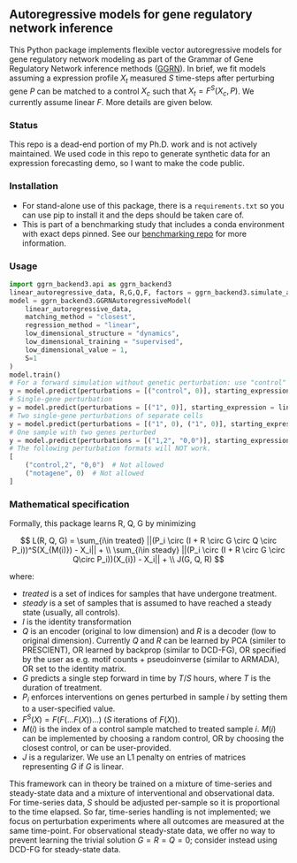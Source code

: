 ## Autoregressive models for gene regulatory network inference

This Python package implements flexible vector autoregressive models for gene regulatory network modeling as part of the Grammar of Gene Regulatory Network inference methods ([GGRN](http://github.com/ekernf01/ggrn)). In brief, we fit models assuming a expression profile $X_t$ measured $S$ time-steps after perturbing gene $P$ can be matched to a control $X_c$ such that $X_t = F^S(X_c, P)$. We currently assume linear $F$. More details are given below.

### Status

This repo is a dead-end portion of my Ph.D. work and is not actively maintained. We used code in this repo to generate synthetic data for an expression forecasting demo, so I want to make the code public.

### Installation

- For stand-alone use of this package, there is a `requirements.txt` so you can use pip to install it and the deps should be taken care of.
- This is part of a benchmarking study that includes a conda environment with exact deps pinned. See our [benchmarking repo](https://github.com/ekernf01/perturbation_benchmarking) for more information. 

### Usage

```python
import ggrn_backend3.api as ggrn_backend3
linear_autoregressive_data, R,G,Q,F, factors = ggrn_backend3.simulate_autoregressive(num_controls_per_group=10, num_features = 3)
model = ggrn_backend3.GGRNAutoregressiveModel(
    linear_autoregressive_data, 
    matching_method = "closest",    
    regression_method = "linear",
    low_dimensional_structure = "dynamics",
    low_dimensional_training = "supervised", 
    low_dimensional_value = 1,  
    S=1
)
model.train()
# For a forward simulation without genetic perturbation: use "control" as the gene name.
y = model.predict(perturbations = [("control", 0)], starting_expression = linear_autoregressive[0,:])
# Single-gene perturbation
y = model.predict(perturbations = [("1", 0)], starting_expression = linear_autoregressive[0,:])
# Two single-gene perturbations of separate cells
y = model.predict(perturbations = [("1", 0), ("1", 0)], starting_expression = linear_autoregressive[0,:])
# One sample with two genes perturbed
y = model.predict(perturbations = [("1,2", "0,0")], starting_expression = linear_autoregressive[0,:])
# The following perturbation formats will NOT work. 
[
    ("control,2", "0,0")  # Not allowed
    ("notagene", 0)  # Not allowed
]
```

### Mathematical specification

Formally, this package learns R, Q, G by minimizing

$$ L(R, Q, G) = \sum_{i\in treated} ||(P_i \circ (I + R \circ G \circ Q \circ P_i))^S(X_{M(i)}) - X_i|| + \\
\sum_{i\in steady} ||(P_i \circ (I + R \circ G \circ Q\circ P_i))(X_{i}) - X_i|| + \\ 
J(G, Q, R) $$

where:

- $treated$ is a set of indices for samples that have undergone treatment.
- $steady$ is a set of samples that is assumed to have reached a steady state (usually, all controls).
- $I$ is the identity transformation
- $Q$ is an encoder (original to low dimension) and $R$ is a decoder (low to original dimension). Currently $Q$ and $R$ can be learned by PCA (similer to PRESCIENT), OR learned by backprop (similar to DCD-FG), OR specified by the user as e.g. motif counts + pseudoinverse (similar to ARMADA), OR set to the identity matrix. 
- $G$ predicts a single step forward in time by $T/S$ hours, where $T$ is the duration of treatment.
- $P_i$ enforces interventions on genes perturbed in sample $i$ by setting them to a user-specified value.
- $F^S(X) = F(F(...F(X))...)$ ($S$ iterations of $F(X)$).
- $M(i)$ is the index of a control sample matched to treated sample $i$. $M(i)$ can be implemented by choosing a random control, OR by choosing the closest control, or can be user-provided. 
- $J$ is a regularizer. We use an L1 penalty on entries of matrices representing $G$ if $G$ is linear.

This framework can in theory be trained on a mixture of time-series and steady-state data and a mixture of interventional and observational data. For time-series data, $S$ should be adjusted per-sample so it is proportional to the time elapsed. So far, time-series handling is not implemented; we focus on perturbation experiments where all outcomes are measured at the same time-point. For observational steady-state data, we offer no way to prevent learning the trivial solution $G=R=Q=0$; consider instead using DCD-FG for steady-state data.
